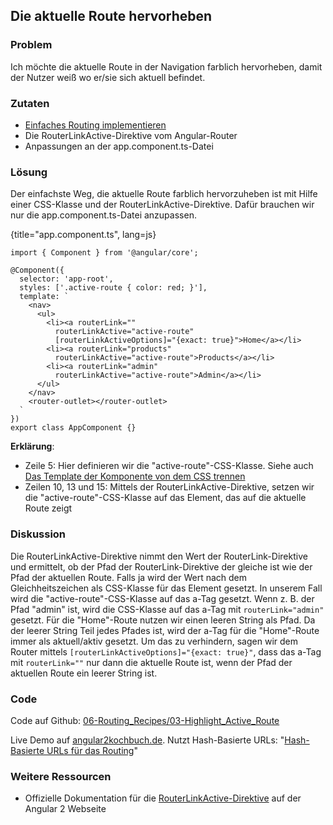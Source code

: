 ## Die aktuelle Route hervorheben

### Problem

Ich möchte die aktuelle Route in der Navigation farblich hervorheben, damit der Nutzer weiß wo er/sie sich aktuell befindet.

### Zutaten

* [Einfaches Routing implementieren](#c06-routing-basics)
* Die RouterLinkActive-Direktive vom Angular-Router
* Anpassungen an der app.component.ts-Datei

### Lösung

Der einfachste Weg, die aktuelle Route farblich hervorzuheben ist mit Hilfe einer CSS-Klasse und der RouterLinkActive-Direktive. Dafür brauchen wir nur die app.component.ts-Datei anzupassen.

{title="app.component.ts", lang=js}
```
import { Component } from '@angular/core';

@Component({
  selector: 'app-root',
  styles: ['.active-route { color: red; }'],
  template: `
    <nav>
      <ul>
        <li><a routerLink=""
          routerLinkActive="active-route"
          [routerLinkActiveOptions]="{exact: true}">Home</a></li>
        <li><a routerLink="products"
          routerLinkActive="active-route">Products</a></li>
        <li><a routerLink="admin"
          routerLinkActive="active-route">Admin</a></li>
      </ul>
    </nav>
    <router-outlet></router-outlet>
  `
})
export class AppComponent {}
```

__Erklärung__:

* Zeile 5: Hier definieren wir die "active-route"-CSS-Klasse. Siehe auch [Das Template der Komponente von dem CSS trennen](#c07-styles)
* Zeilen 10, 13 und 15: Mittels der RouterLinkActive-Direktive, setzen wir die "active-route"-CSS-Klasse auf das Element, das auf die aktuelle Route zeigt

### Diskussion

Die RouterLinkActive-Direktive nimmt den Wert der RouterLink-Direktive und ermittelt, ob der Pfad der RouterLink-Direktive der gleiche ist wie der Pfad der aktuellen Route.
Falls ja wird der Wert nach dem Gleichheitszeichen als CSS-Klasse für das Element gesetzt.
In unserem Fall wird die "active-route"-CSS-Klasse auf das a-Tag gesetzt.
Wenn z. B. der Pfad "admin" ist, wird die CSS-Klasse auf das a-Tag mit `routerLink="admin"` gesetzt.
Für die "Home"-Route nutzen wir einen leeren String als Pfad.
Da der leerer String Teil jedes Pfades ist, wird der a-Tag für die "Home"-Route immer als aktuell/aktiv gesetzt.
Um das zu verhindern, sagen wir dem Router mittels `[routerLinkActiveOptions]="{exact: true}"`, dass das a-Tag mit `routerLink=""` nur dann die aktuelle Route ist, wenn der Pfad der aktuellen Route ein leerer String ist.

### Code

Code auf Github: [06-Routing\_Recipes/03-Highlight\_Active\_Route](https://github.com/jsperts/angular2_kochbuch_code/tree/master/06-Routing_Recipes/03-Highlight_Active_Route)

Live Demo auf [angular2kochbuch.de](http://angular2kochbuch.de/examples/code/06-Routing_Recipes/03-Highlight_Active_Route/index.html).
Nutzt Hash-Basierte URLs: "[Hash-Basierte URLs für das Routing](#c06-hash-based-url)"

### Weitere Ressourcen

* Offizielle Dokumentation für die [RouterLinkActive-Direktive](https://angular.io/docs/ts/latest/api/router/index/RouterLinkActive-directive.html) auf der Angular 2 Webseite

